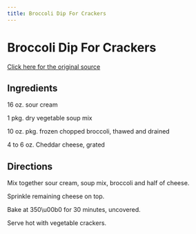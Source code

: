 ```yaml
---
title: Broccoli Dip For Crackers
---
```


<head>
<meta charset="UTF-8">
</head>
<h1>Broccoli Dip For Crackers</h1>
<a href="http://www.cookbooks.com/Recipe-Details.aspx?id=297084/">Click here for the original source</a>
<h2>Ingredients</h2>
<p></p>
<p>16 oz. sour cream</p>
<p> </p>
<p>1 pkg. dry vegetable soup mix</p>
<p> </p>
<p>10 oz. pkg. frozen chopped broccoli, thawed and drained</p>
<p> </p>
<p>4 to 6 oz. Cheddar cheese, grated</p>
<p></p>
<h2>Directions</h2>

<p></p>
<p>Mix together sour cream, soup mix, broccoli and half of cheese.</p>
<p> </p>
<p>Sprinkle remaining cheese on top.</p>
<p> </p>
<p>Bake at 350\u00b0 for 30 minutes, uncovered.</p>
<p> </p>
<p>Serve hot with vegetable crackers.</p>
<p></p>
